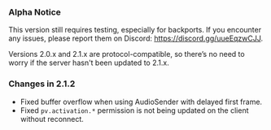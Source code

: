 ### Alpha Notice
This version still requires testing, especially for backports.
If you encounter any issues, please report them on Discord: https://discord.gg/uueEqzwCJJ.

Versions 2.0.x and 2.1.x are protocol-compatible,
so there’s no need to worry if the server hasn't been updated to 2.1.x.

### Changes in 2.1.2
- Fixed buffer overflow when using AudioSender with delayed first frame.
- Fixed `pv.activation.*` permission is not being updated on the client without reconnect.